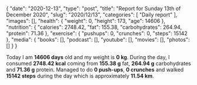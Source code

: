 {
    "date": "2020-12-13",
    "type": "post",
    "title": "Report for Sunday 13th of December 2020",
    "slug": "2020\/12\/13",
    "categories": [
        "Daily report"
    ],
    "images": [],
    "health": {
        "weight": 0,
        "height": 173,
        "age": 14606
    },
    "nutrition": {
        "calories": 2748.42,
        "fat": 155.38,
        "carbohydrates": 264.94,
        "protein": 71.36
    },
    "exercise": {
        "pushups": 0,
        "crunches": 0,
        "steps": 15142
    },
    "media": {
        "books": [],
        "podcast": [],
        "youtube": [],
        "movies": [],
        "photos": []
    }
}

Today I am <strong>14606 days</strong> old and my weight is <strong>0 kg</strong>. During the day, I consumed <strong>2748.42 kcal</strong> coming from <strong>155.38 g</strong> fat, <strong>264.94 g</strong> carbohydrates and <strong>71.36 g</strong> protein. Managed to do <strong>0 push-ups</strong>, <strong>0 crunches</strong> and walked <strong>15142 steps</strong> during the day which is approximately <strong>11.54 km</strong>.